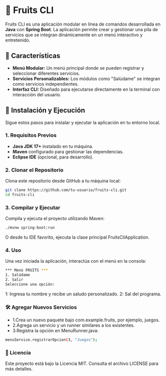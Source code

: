 # 🍎 Fruits CLI

Fruits CLI es una aplicación modular en línea de comandos desarrollada en **Java** con **Spring Boot**. La aplicación permite crear y gestionar una pila de servicios que se integran dinámicamente en un menú interactivo y entretenido.

## 🎯 Características

- **Menú Modular:** Un menú principal donde se pueden registrar y seleccionar diferentes servicios.
- **Servicios Personalizables:** Los módulos como "Salúdame" se integran como servicios independientes.
- **Interfaz CLI:** Diseñado para ejecutarse directamente en la terminal con interacción del usuario.


## 🚀 Instalación y Ejecución

Sigue estos pasos para instalar y ejecutar la aplicación en tu entorno local.

### 1. Requisitos Previos

- **Java JDK 17+** instalado en tu máquina.
- **Maven** configurado para gestionar las dependencias.
- **Eclipse IDE** (opcional, para desarrollo).

### 2. Clonar el Repositorio

Clona este repositorio desde GitHub a tu máquina local:

```bash
git clone https://github.com/tu-usuario/fruits-cli.git
cd fruits-cli
```

### 3.  Compilar y Ejecutar

Compila y ejecuta el proyecto utilizando Maven:

```bash
./mvnw spring-boot:run
```

O desde tu IDE favorito, ejecuta la clase principal FruitsCliApplication.

### 4. Uso

Una vez iniciada la aplicación, interactúa con el menú en la consola:

```bash
*** Menú FRUITS ***
1. Salúdame
2. Salir
Seleccione una opción:
```

1: Ingresa tu nombre y recibe un saludo personalizado.
2: Sal del programa.

### 🛠️ Agregar Nuevos Servicios

- 1.Crea un nuevo paquete bajo com.example.fruits, por ejemplo, juegos.
- 2.Agrega un servicio y un runner similares a los existentes.
- 3.Registra la opción en MenuRunner.java:

```bash
menuService.registrarOpcion(3, "Juegos");
```

### 📜 Licencia
Este proyecto está bajo la Licencia MIT. Consulta el archivo LICENSE para más detalles.

